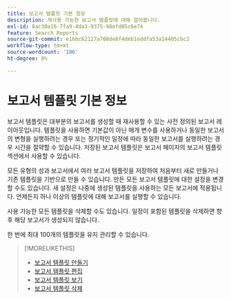 ```yaml
---
title: 보고서 템플릿 기본 정보
description: 재사용 가능한 보고서 템플릿에 대해 알아봅니다.
exl-id: 8ac30a16-7fa9-4da3-9375-98efd05c6e74
feature: Search Reports
source-git-commit: e16bc62127a708de8f4deb1eddfa53a14405cbc2
workflow-type: tm+mt
source-wordcount: '186'
ht-degree: 0%

---
```


# 보고서 템플릿 기본 정보

보고서 템플릿은 대부분의 보고서를 생성할 때 재사용할 수 있는 사전 정의된 보고서 레이아웃입니다. 템플릿을 사용하면 기본값이 아닌 매개 변수를 사용하거나 동일한 보고서의 변형을 실행하려는 경우 또는 정기적인 일정에 따라 동일한 보고서를 실행하려는 경우 시간을 절약할 수 있습니다. 저장된 보고서 템플릿은 보고서 페이지의 보고서 템플릿 섹션에서 사용할 수 있습니다.

모든 유형의 성과 보고서에서 여러 보고서 템플릿을 저장하여 처음부터 새로 만들거나 기존 템플릿을 기반으로 만들 수 있습니다. 만든 모든 보고서 템플릿에 대한 설정을 변경할 수도 있습니다. 새 설정은 나중에 생성된 템플릿을 사용하는 모든 보고서에 적용됩니다. 언제든지 하나 이상의 템플릿에 대해 보고서를 실행할 수 있습니다.

사용 가능한 모든 템플릿을 삭제할 수도 있습니다. 일정이 포함된 템플릿을 삭제하면 향후 해당 보고서가 생성되지 않습니다.

한 번에 최대 100개의 템플릿을 유지 관리할 수 있습니다.

>[!MORELIKETHIS]
>
>* [보고서 템플릿 만들기](template-create.md)
>* [보고서 템플릿 편집](template-edit.md)
>* [보고서 템플릿 보기](template-view.md)
>* [보고서 템플릿 삭제](template-delete.md)
